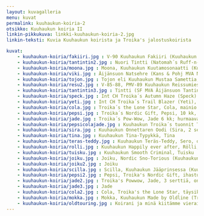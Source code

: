 ```yaml
---
layout: kuvagalleria
menu: kuvat
permalink: kuuhaukun-koiria-2
otsikko: Kuuhaukun koiria II
linkin-pikkukuva: linkki-kuuhaukun-koiria-2.jpg
linkin-teksti: Kuvia Kuuhaukun koirista ja Troika's jalostuskoirista

kuvat:
    - kuuhaukun-koiria/fakiiri.jpg : V-90 Kuuhaukun Fakiiri (Kuuhaukun Florestan x SF & S MVA, PMV-86 Roady Ratiritiralla)
    - kuuhaukun-koiria/tantintin2.jpg : Nuori Tintti (Natomah´s Ruff-n-Reddi x SF & S MVA,v-74 Äijänsuon Tanake)
    - kuuhaukun-koiria/moona.jpg : Moona, Kuuhaukun Kuutamosonaatti (Kuuhaukun Mustaa Samettia x Kuuhaukun Ludmilan Hymy) pentuna
    - kuuhaukun-koiria/viki.jpg : Äijänsuon Natsehre (Kans & Pohj MVA Norrstarr´s Baanchi x Ahtojään Ailak)
    - kuuhaukun-koiria/tojon.jpg : Tojon eli Kuuhaukun Mustaa Samettia, 3 serttiä (Siberkirk´s Ancient Times Hero x Kuuhaukun Erämaan Enkeli, 3 serttiä)
    - kuuhaukun-koiria/resu2.jpg : V-85-88, PMV-89 Kuuhaukun Reissumies, 5 serttiä (Äijänsuon Natsehre X SF & S MVA, PMV-86 Roady Ratiritiralla)
    - kuuhaukun-koiria/tantintin3.jpg : Tintti (SF MVA Äijänsuon Tantintin) - pieni jääkarhu
    - kuuhaukun-koiria/speck.jpg : Int CH Troika´s Autumn Haze (Speck) vanhana herrana
    - kuuhaukun-koiria/yeti.jpg : Int CH Troika´s Trail Blazer (Yeti), toinen kuuluisan Troika´s old line®kennelin omista jalostusuroksista
    - kuuhaukun-koiria/cola.jpg : Troika´s the Lone Star, Cola, mainio työkoira, joka jo vuoden ikäisenä johti parissa 10 koiran valjakkoa
    - kuuhaukun-koiria/pepsi.jpg : Troika´s Nordic Gift, Pepsi, 10 kk, ihastuttava lahja Troika´s kennelistä
    - kuuhaukun-koiria/jade.jpg : Troika´s Pow-Wow, Jade 6 kk; hurmaava nuorimies
    - kuuhaukun-koiria/pepsicolajade.jpg : Kuuhaukun Troika´s tuonnit Troika´s Nordic Gift (Pepsi), the Lone Star (Cola) ja Pow-Wow (Jade), tottelevaiset ja innokkaat työkoirat
    - kuuhaukun-koiria/sira.jpg : Kuuhaukun Onnettaren Oodi (Sira, 2 serttiä) on suorittanut yhtenä Suomen 3 siperianhuskysta vaativan palveluskoirien BH-kokeen ja harrastaa lisäksi agilitya ja on pelastuskoira
    - kuuhaukun-koiria/tina.jpg : Kuuhaukun Tina-Typykkä, Tina
    - kuuhaukun-koiria/teras-teddy.jpg : Kuuhaukun Teräs-Teddy, Sero, on yksi Kuuhaukun kennelin pitkälinjaisen jalostustyön helmiä
    - kuuhaukun-koiria/rolli.jpg : Kuuhaukun Happily ever after, Rölli, Troika ja Kuuhaukun kennelin yhteistyön upea tulos
    - kuuhaukun-koiria/tuisku.jpg : Kuuhaukun Smooth Criminal, Tuisku
    - kuuhaukun-koiria/joiku.jpg : Joiku, Nordic Sno-Torious (Kuuhaukun Ikuinen Rakkaus x Troika's  Frozen Assets), yksi Troika ja Kuuhaukun kennelin yhteistyön hedelmistä
    - kuuhaukun-koiria/joiku2.jpg : Joiku
    - kuuhaukun-koiria/scilla.jpg : Scilla, Kuuhaukun Jääprinsessa (Kuuhaukun Ikuinen Rakkaus x v-00-01 Kuuhaukun Luminan Uni), Scillalla on, eräässä kytkennössä, vain 11 sukupolvea Kreevankaan, Siperian tuontiin 1930-luvulta
    - kuuhaukun-koiria/pepsi2.jpg : Pepsi, Troika's Nordic Gift, ihastuttava lahja Carol Dixonilta kun hän vieraili Kuuhaukun kennelissä
    - kuuhaukun-koiria/jade2.jpg : Troika's Powwow, Jade, 3 serttiä, on yksi parhaista
    - kuuhaukun-koiria/jade3.jpg : Jade
    - kuuhaukun-koiria/cola2.jpg : Cola, Troika's the Lone Star, täysikasvuisena; Cola oli erinomainen johtaja, jolla ei ollut lainkaan aggressiivista käytöstä muita uroksia kohtaan. Ihanteellinen työskentelijä valjakossa!
    - kuuhaukun-koiria/mokka.jpg : Mokka, Kuuhaukun Made by Oldline (Troika's the Lone Star x v-00-01 Kuuhaukun Luminan Uni), tummanpunainen kaunotar
    - kuuhaukun-koiria/oldtouring.jpg : Koirani ja minä kiitämme vierailustanne sivuillamme!
---
```

